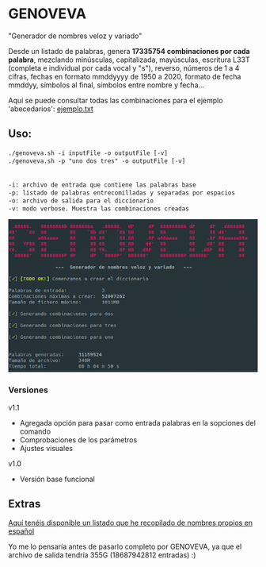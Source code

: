 # GENOVEVA

"Generador de nombres veloz y variado"

Desde un listado de palabras, genera **17335754 combinaciones por cada palabra**, mezclando minúsculas, capitalizada, mayúsculas, escritura L33T (completa e individual por cada vocal y "s"), reverso, números de 1 a 4 cifras, fechas en formato mmddyyyy de 1950 a 2020, formato de fecha mmddyy, símbolos al final, símbolos entre nombre y fecha...

Aquí se puede consultar todas las combinaciones para el ejemplo 'abecedarios': 
[ejemplo.txt](ejemplo.txt)


## Uso:

```
./genoveva.sh -i inputFile -o outputFile [-v]
./genoveva.sh -p "uno dos tres" -o outputFile [-v]


-i: archivo de entrada que contiene las palabras base
-p: listado de palabras entrecomilladas y separadas por espacios
-o: archivo de salida para el diccionario
-v: modo verbose. Muestra las combinaciones creadas
```


![captura](genoveva.png)



### Versiones

v1.1
- Agregada opción para pasar como entrada palabras en la sopciones del comando
- Comprobaciones de los parámetros
- Ajustes visuales

v1.0
- Versión base funcional


## Extras

[Aquí tenéis disponible un listado que he recopilado de nombres propios en español](nombresEspañol.txt)

Yo me lo pensaría antes de pasarlo completo por GENOVEVA, ya que el archivo de salida tendría 355G (18687942812 entradas) :)

